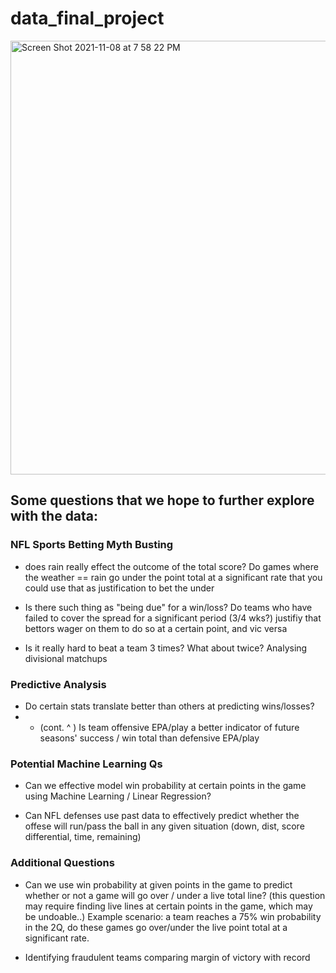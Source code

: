 # data_final_project

<img width="694" alt="Screen Shot 2021-11-08 at 7 58 22 PM" src="https://user-images.githubusercontent.com/86446641/140842186-f931c71d-93d4-408a-8dd2-86e1220d49ac.png">


## Some questions that we hope to further explore with the data:

### NFL Sports Betting Myth Busting
- does rain really effect the outcome of the total score? Do games where the weather == rain go under the point total at a significant rate that you could use that as justification to bet the under

- Is there such thing as "being due" for a win/loss? Do teams who have failed to cover the spread for a significant period (3/4 wks?) justifiy that bettors wager on them to do so at a certain point, and vic versa

- Is it really hard to beat a team 3 times? What about twice? Analysing divisional matchups

### Predictive Analysis
- Do certain stats translate better than others at predicting wins/losses? 
- - (cont. ^ ) Is team offensive EPA/play a better indicator of future seasons' success / win total than defensive EPA/play


### Potential Machine Learning Qs
- Can we effective model win probability at certain points in the game using Machine Learning / Linear Regression?

- Can NFL defenses use past data to effectively predict whether the offese will run/pass the ball in any given situation (down, dist, score differential, time, remaining)

### Additional Questions
- Can we use win probability at given points in the game to predict whether or not a game will go over / under a live total line? (this question may require finding live lines at certain points in the game, which may be undoable..) Example scenario: a team reaches a 75% win probability in the 2Q, do these games go over/under the live point total at a significant rate. 

- Identifying fraudulent teams comparing margin of victory with record

